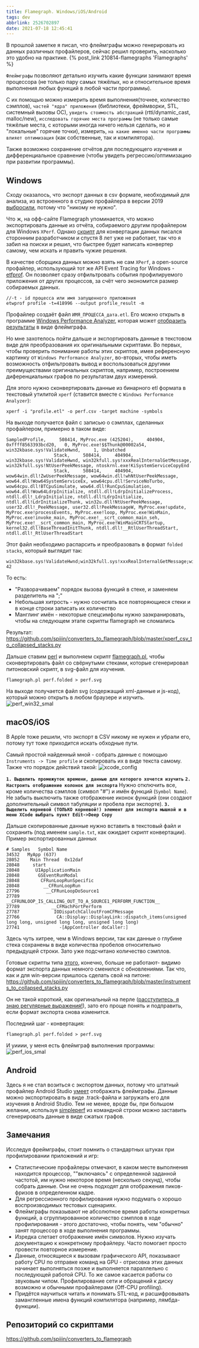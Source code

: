 ```yaml
---
title: Flamegraph. Windows/iOS/Android
tags: dev
abbrlink: 2526702897
date: 2021-07-18 12:45:41
---
```


В прошлой заметке я писал, что флеймграфы можно генерировать из данных различных профайлеров, сейчас решил проверить, насколько это удобно на практике.
{% post_link 210814-flamegraphs 'Flamegraphs' %}

<!-- more -->

`Флеймграфы` позволяют детально изучить какие функции занимают время процессора (не только пару самых тяжёлых, но и относительное время выполнения любых функций в любой части программы).

С их помощью можно измерить время выполнения(точнее, количество сэмплов), `частей "ядра" приложения` (библиотеки, фреймворки, STL, системный вызовы ОС), `увидеть стоимость абстракций` (rtti/dynamic_cast, malloc/new), `исследовать горячие места программы` (не только самые тяжёлые места, с которыми иногда ничего нельзя сделать, но и "локальные" горячие точки), измерить, `на какие именно части программы влияет оптимизация` (как собственные, так и компилятора).

Также возможно сохранение отчётов для последующего изучения и дифференциальное сравнение (чтобы увидеть регрессию/оптимизацию при развитии программы).

## Windows

Сходу оказалось, что экспорт данных в csv формате, необходимый для анализа, из встроенного в студию профайлера в версии 2019 [выбросили](https://developercommunity.visualstudio.com/t/vs2019-profiling-report-is-missing-export-report-d/714378), потому что "никому не нужно".

Что ж, на офф-сайте Flamegraph упоминается, что можно экспортировать данные из отчёта, собираемого другим профайлером для Windows `XPerf`. Однако [скрипт](https://randomascii.wordpress.com/2013/03/26/summarizing-xperf-cpu-usage-with-flame-graphs/) для конвертации данных писался сторонним разработчиком и спустя 8 лет уже не работает, так что я забил на поиски и решил, что быстрее будет написать конвертер самому, чем искать и править чужие решения.

В качестве сборщика данных можно взять не сам `XPerf`, а open-source профайлер, использующий тот же API Event Tracing for Windows - [etfprof](https://github.com/Donpedro13/etwprof). Он позволяет сразу отфильтровать события профилируемого приложения от других процессов, за счёт чего экономится размер собираемых данных.

```
//-t - id процесса или имя запущенного приложения
etwprof profile -t=418996 --output profile_result -m
```

Профайлер создаёт файл `ИМЯ_ПРОЦЕССА_дата.etl`. Его можно открыть в программе [Windows Performance Analyzer](https://www.microsoft.com/en-us/p/windows-performance-analyzer/9n0w1b2bxgnz#activetab=pivot:overviewtab), которая может [отобразить результаты](https://randomascii.wordpress.com/2016/09/05/etw-flame-graphs-made-easy/) в виде флеймграфа.

Но мне захотелось пойти дальше и экспортировать данные в текстовом виде для преобразования их оригинальными скриптами. Во первых, чтобы проверить понимание работы этих скриптов, имея референсную картинку от `Windows Performance Analyzer`, во-вторых, чтобы иметь возможность отфильтровать вывод и воспользоваться другими преимуществами оригинальных скриптов, например, построением диференциальных графов по результатам двух измерений.

Для этого нужно сконвертировать данные из бинарного etl формата в текстовый утилитой `xperf` (ставится вместе с `Windows Performance Analyzer`):

```
xperf -i "profile.etl" -o perf.csv -target machine -symbols
```

На выходе получается файл с записью о сэмплах, сделанных профайлером, примерно в таком виде:
```
SampledProfile,     508414, MyProc.exe (425204),     404904, 0xffff8563393bcd20,   0, MyProc.exe!$$Thunk@00002a54,   win32kbase.sys!ValidateHwnd,     1, Unbatched
                  Stack,     508414,     404904, win32kbase.sys!ValidateHwnd, win32kfull.sys!xxxRealInternalGetMessage, win32kfull.sys!NtUserPeekMessage, ntoskrnl.exe!KiSystemServiceCopyEnd
                  Stack,     508414,     404904, wow64win.dll!ZwUserPeekMessage, wow64win.dll!whNtUserPeekMessage, wow64.dll!Wow64SystemServiceEx, wow64cpu.dll!ServiceNoTurbo, wow64cpu.dll!BTCpuSimulate, wow64.dll!RunCpuSimulation, wow64.dll!Wow64LdrpInitialize, ntdll.dll!LdrpInitializeProcess, ntdll.dll!_LdrpInitialize, ntdll.dll!LdrpInitialize, ntdll.dll!LdrInitializeThunk, win32u.dll!NtUserPeekMessage, user32.dll!_PeekMessage, user32.dll!PeekMessageW, MyProc.exe!update, MyProc.exe!processEvents, MyProc.exe!loop, MyProc.exe!WinMain, MyProc.exe!invoke_main, MyProc.exe!__scrt_common_main_seh, MyProc.exe!__scrt_common_main, MyProc.exe!WinMainCRTStartup, kernel32.dll!BaseThreadInitThunk, ntdll.dll!__RtlUserThreadStart, ntdll.dll!_RtlUserThreadStart
```

Этот файл необходимо распарсить и преобразовать в формат `folded stacks`, который выглядит так:
```
win32kbase.sys!ValidateHwnd;win32kfull.sys!xxxRealInternalGetMessage;win32kfull.sys!NtUserPeekMessage;ntoskrnl.exe!KiSystemServiceCopyEnd 42
```

То есть:
- "Разворачиваем" порядок вызова функций в стеке, и заменяем разделитель на ";"
- Небольшая хитрость - нужно сосчитать все повторяющиеся стеки и в конце строки записать их количество
- Манглинг имён - некоторые спецсимфолы нужно заэкранировать, чтобы на следующем этапе скрипты flamegraph не сломались

Результат:
https://github.com/spiiin/converters_to_flamegraph/blob/master/xperf_csv_to_collapsed_stacks.py

Дальше ставим [perl](https://strawberryperl.com/) и выполняем скрипт [flamegraph.pl](https://github.com/brendangregg/FlameGraph/blob/master/flamegraph.pl), чтобы сконвертировать файл со свёрнутыми стеками, которые сгенерировал питоновский скрипт, в svg-файл для изучения.

```
flamegraph.pl perf.folded > perf.svg
```

На выходе получается файл svg (содержащий xml-данные и js-код), который можно открыть в любом браузере и изучить.
![perf_win32_smal](210818-flamegraphs-2/perf_win32_small.png)

## macOS/iOS

В Apple тоже решили, что экспорт в CSV никому не нужен и убрали его, потому тут тоже приходится искать обходные пути.

Самый простой найденный мной - собрать данные с помощью `Instruments -> Time profile` и скопировать их в виде текста самому.
Также что порядок действий такой:
![xcode_config](210818-flamegraphs-2/xcode-config_small.png)

**`1. Выделить промежуток времени, данные для которого хочется изучить`**
**`2. Настроить отображение колонок для экспорта`**
Нужно отключить все, кроме количества сэмплов (символ "#") и имён функций (`Symbol Name`). Не забыть выключить также отображение иконок функций (они создают дополнительный символ табуляции и пробела при экспорте).
**`3. Выделить корневой (ТОЛЬКО корневой!) элемент для экспорта мышкой и в меню XCode выбрать пункт Edit->Deep Copy`**

Дальше скопированные данные нужно вставить в текстовый файл и сохранить (под именем `sample.txt`, как ожидает скрипт конвертации).
Пример экспортированных данных
```
# Samples	Symbol Name
34532	MyApp (637)
28052	 Main Thread  0x12daf
28048	  start
28048	   UIApplicationMain
28048	    GSEventRunModal
28048	     CFRunLoopRunSpecific
28048	      __CFRunLoopRun
27796	       __CFRunLoopDoSource1
27789	        __CFRUNLOOP_IS_CALLING_OUT_TO_A_SOURCE1_PERFORM_FUNCTION__
27789	         __CFMachPortPerform
27787	          IODispatchCalloutFromCFMessage
27766	           CA::Display::DisplayLink::dispatch_items(unsigned long long, unsigned long long, unsigned long long)
27741	            -[AppController doCaller:]
```

Здесь чуть хитрее, чем в Windows версии, так как данные о глубине стека сохранены в виде количества пробелов относительно предыдущей строки. Зато уже подсчитано количество сэмплов.

Готовые скрипты типа [этого](https://github.com/brendangregg/FlameGraph/blob/master/stackcollapse-instruments.pl), конечно, больше не работают- видимо формат экспорта данных немного сменился с обновлениями. Так что, как и для win-версии пришлось сделать свой на питоне:
https://github.com/spiiin/converters_to_flamegraph/blob/master/instruments_to_collapsed_stacks.py

Он не такой короткий, как оригинальный на перле ([расступитесь, я знаю регулярные выражения!](https://xkcd.ru/208/)), зато его проще понять и подправить, если формат экспорта снова изменится. 

Последний шаг - конвертация:
```
flamegraph.pl perf.folded > perf.svg
```

И уииии, у меня есть флеймграф выполнения программы:
![perf_ios_smal](210818-flamegraphs-2/perf_ios_small.png)

## Android

Здесь я не стал возиться с экспортом данных, потому что штатный профайлер Android Studio [умеет](https://youtu.be/O5V9ZSL0BsM?t=86) отображать флеймграфы. Данные можно экспортировать в виде .track-файла и загружать его для изучения в Android Studio.
Тем не менее, вроде бы, при большом желании, используя [simpleperf](https://android.googlesource.com/platform/prebuilts/simpleperf/+/67b5f82a399fba110faf781a8be55aaaa0f21084/README.md#show-flamegraph) из командной строки можно заставить сгенерировать данные в виде сжатых графов.

## Замечания

Исследуя фреймграфы, стоит помнить о стандартных штуках при профилировании приложений и игр:
- Статистические профайлеры отмечают, в каком месте выполнения находится процессор, ""включаясь" с определенной заданной частотой, им нужно некоторое время (несколько секунд), чтобы собрать данные. Они не очень подходят для отображения пиков-фризов в определенном кадре.
- Для регрессионного профилирования нужно подумать о хорошо воспроизводимых тестовых сценариях.
- Флеймграфы показывают не абсолютное время работы конкретных функций, а сгруппированное количество сэмплов в ходе профилирования - этого достаточно, чтобы понять, чем "обычно" занят процессор в ходе выполнения программы.
- Изредка слетает отображение имён символов. Нужно изучать документацию к конкретному профайлеру. Часто помогает просто провести повторное измерение.
- Данные, относящиеся к вызовам графического API, показывают работу CPU по отправке команд на GPU - отрисовка этих данных начинает выполняться позже и выполняется параллельно с последующей работой CPU. То же самое касается работы со звуковым чипом. Профилирование сети и обращений к диску возможно и обычными профайлерами (Off-CPU profiling).
- Придётся научиться читать и понимать STL-код, и расшифровывать замангленные имена функций компилятора (например, лямбда-функции).

## Репозиторий со скриптами
https://github.com/spiiin/converters_to_flamegraph
